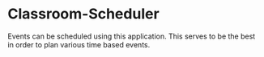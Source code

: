 # Classroom-Scheduler
Events can be scheduled using this application. This serves to be the best in order to plan various time based events.
